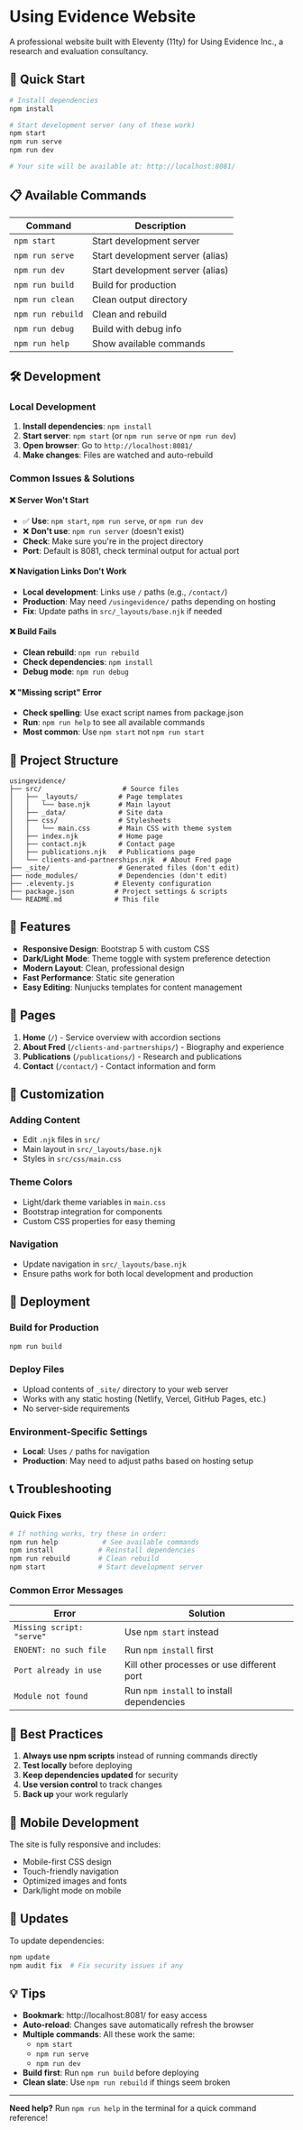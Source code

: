 # Using Evidence Website

A professional website built with Eleventy (11ty) for Using Evidence Inc., a research and evaluation consultancy.

## 🚀 Quick Start

```bash
# Install dependencies
npm install

# Start development server (any of these work)
npm start
npm run serve
npm run dev

# Your site will be available at: http://localhost:8081/
```

## 📋 Available Commands

| Command | Description |
|---------|-------------|
| `npm start` | Start development server |
| `npm run serve` | Start development server (alias) |
| `npm run dev` | Start development server (alias) |
| `npm run build` | Build for production |
| `npm run clean` | Clean output directory |
| `npm run rebuild` | Clean and rebuild |
| `npm run debug` | Build with debug info |
| `npm run help` | Show available commands |

## 🛠️ Development

### Local Development
1. **Install dependencies**: `npm install`
2. **Start server**: `npm start` (or `npm run serve` or `npm run dev`)
3. **Open browser**: Go to `http://localhost:8081/`
4. **Make changes**: Files are watched and auto-rebuild

### Common Issues & Solutions

#### ❌ Server Won't Start
- ✅ **Use**: `npm start`, `npm run serve`, or `npm run dev`
- ❌ **Don't use**: `npm run server` (doesn't exist)
- **Check**: Make sure you're in the project directory
- **Port**: Default is 8081, check terminal output for actual port

#### ❌ Navigation Links Don't Work
- **Local development**: Links use `/` paths (e.g., `/contact/`)
- **Production**: May need `/usingevidence/` paths depending on hosting
- **Fix**: Update paths in `src/_layouts/base.njk` if needed

#### ❌ Build Fails
- **Clean rebuild**: `npm run rebuild`
- **Check dependencies**: `npm install`
- **Debug mode**: `npm run debug`

#### ❌ "Missing script" Error
- **Check spelling**: Use exact script names from package.json
- **Run**: `npm run help` to see all available commands
- **Most common**: Use `npm start` not `npm run start`

## 📁 Project Structure

```
usingevidence/
├── src/                    # Source files
│   ├── _layouts/          # Page templates
│   │   └── base.njk       # Main layout
│   ├── _data/             # Site data
│   ├── css/               # Stylesheets
│   │   └── main.css       # Main CSS with theme system
│   ├── index.njk          # Home page
│   ├── contact.njk        # Contact page
│   ├── publications.njk   # Publications page
│   └── clients-and-partnerships.njk  # About Fred page
├── _site/                 # Generated files (don't edit)
├── node_modules/          # Dependencies (don't edit)
├── .eleventy.js          # Eleventy configuration
├── package.json          # Project settings & scripts
└── README.md             # This file
```

## 🎨 Features

- **Responsive Design**: Bootstrap 5 with custom CSS
- **Dark/Light Mode**: Theme toggle with system preference detection
- **Modern Layout**: Clean, professional design
- **Fast Performance**: Static site generation
- **Easy Editing**: Nunjucks templates for content management

## 📄 Pages

1. **Home** (`/`) - Service overview with accordion sections
2. **About Fred** (`/clients-and-partnerships/`) - Biography and experience
3. **Publications** (`/publications/`) - Research and publications
4. **Contact** (`/contact/`) - Contact information and form

## 🔧 Customization

### Adding Content
- Edit `.njk` files in `src/`
- Main layout in `src/_layouts/base.njk`
- Styles in `src/css/main.css`

### Theme Colors
- Light/dark theme variables in `main.css`
- Bootstrap integration for components
- Custom CSS properties for easy theming

### Navigation
- Update navigation in `src/_layouts/base.njk`
- Ensure paths work for both local development and production

## 🚀 Deployment

### Build for Production
```bash
npm run build
```

### Deploy Files
- Upload contents of `_site/` directory to your web server
- Works with any static hosting (Netlify, Vercel, GitHub Pages, etc.)
- No server-side requirements

### Environment-Specific Settings
- **Local**: Uses `/` paths for navigation
- **Production**: May need to adjust paths based on hosting setup

## 📞 Troubleshooting

### Quick Fixes
```bash
# If nothing works, try these in order:
npm run help           # See available commands
npm install           # Reinstall dependencies
npm run rebuild       # Clean rebuild
npm start             # Start development server
```

### Common Error Messages

| Error | Solution |
|-------|----------|
| `Missing script: "serve"` | Use `npm start` instead |
| `ENOENT: no such file` | Run `npm install` first |
| `Port already in use` | Kill other processes or use different port |
| `Module not found` | Run `npm install` to install dependencies |

## 🌟 Best Practices

1. **Always use npm scripts** instead of running commands directly
2. **Test locally** before deploying
3. **Keep dependencies updated** for security
4. **Use version control** to track changes
5. **Back up** your work regularly

## 📱 Mobile Development

The site is fully responsive and includes:
- Mobile-first CSS design
- Touch-friendly navigation
- Optimized images and fonts
- Dark/light mode on mobile

## 🔄 Updates

To update dependencies:
```bash
npm update
npm audit fix  # Fix security issues if any
```

## 💡 Tips

- **Bookmark**: http://localhost:8081/ for easy access
- **Auto-reload**: Changes save automatically refresh the browser
- **Multiple commands**: All these work the same:
  - `npm start`
  - `npm run serve` 
  - `npm run dev`
- **Build first**: Run `npm run build` before deploying
- **Clean slate**: Use `npm run rebuild` if things seem broken

---

**Need help?** Run `npm run help` in the terminal for a quick command reference!
